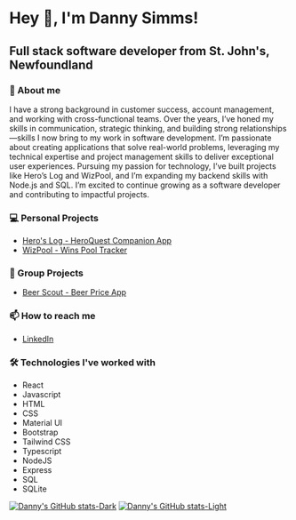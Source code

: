 # Hey 👋, I'm Danny Simms!

## Full stack software developer from St. John's, Newfoundland

### 🤔 About me

I have a strong background in customer success, account management, and working with cross-functional teams. Over the years, I’ve honed my skills in communication, strategic thinking, and building strong relationships—skills I now bring to my work in software development. I’m passionate about creating applications that solve real-world problems, leveraging my technical expertise and project management skills to deliver exceptional user experiences. Pursuing my passion for technology, I’ve built projects like Hero’s Log and WizPool, and I’m expanding my backend skills with Node.js and SQL. I’m excited to continue growing as a software developer and contributing to impactful projects.

### 💻 Personal Projects
- [Hero's Log - HeroQuest Companion App](https://greynewfie.github.io/heros-log/)
- [WizPool - Wins Pool Tracker](wizpool-app.vercel.app)

### 👥 Group Projects
- [Beer Scout - Beer Price App](https://beerscout.ca)

### 📫 How to reach me
 - [LinkedIn](https://www.linkedin.com/in/danny-simms-2a14631a4/)

### 🛠 Technologies I've worked with
 - React
 - Javascript
 - HTML
 - CSS
 - Material UI
 - Bootstrap
 - Tailwind CSS
 - Typescript
 - NodeJS
 - Express
 - SQL
 - SQLite


[![Danny's GitHub stats-Dark](https://github-readme-stats.vercel.app/api?username=greynewfie&show_icons=true&theme=dark#gh-dark-mode-only)](https://github.com/anuraghazra/github-readme-stats#gh-dark-mode-only)
[![Danny's GitHub stats-Light](https://github-readme-stats.vercel.app/api?username=greynewfie&show_icons=true&theme=default#gh-light-mode-only)](https://github.com/anuraghazra/github-readme-stats#gh-light-mode-only)

<!--
**GreyNewfie/GreyNewfie** is a ✨ _special_ ✨ repository because its `README.md` (this file) appears on your GitHub profile.

Here are some ideas to get you started:

- 🔭 I’m currently working on ...
- 🌱 I’m currently learning ...
- 👯 I’m looking to collaborate on ...
- 🤔 I’m looking for help with ...
- 💬 Ask me about ...
- 📫 How to reach me: ...
- 😄 Pronouns: ...
- ⚡ Fun fact: ...
-->
